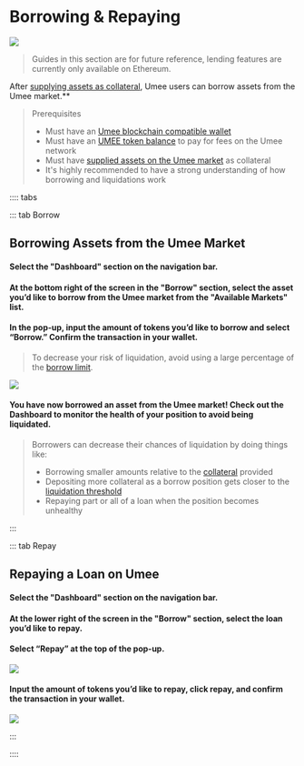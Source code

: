 # Borrowing & Repaying

![](/bg/borrow-repay.png)

> Guides in this section are for future reference, lending features are currently only available on Ethereum.

After [supplying assets as collateral](/users/using-the-web-app/supply-withdraw), Umee users can borrow assets from the Umee market.**


> Prerequisites
>
> * Must have an [Umee blockchain compatible wallet](/users/getting-started/creating-wallet.html#creating-an-umee-blockchain-compatible-wallet)
> * Must have an [UMEE token balance](/users/getting-started/funding-wallet) to pay for fees on the Umee network
> * Must have [supplied assets on the Umee market](/users/using-the-web-app/supply-withdraw) as collateral
> * It's highly recommended to have a strong understanding of how borrowing and liquidations work

:::: tabs

::: tab Borrow

## Borrowing Assets from the Umee Market

#### Select the "Dashboard" section on the navigation bar.

#### At the bottom right of the screen in the "Borrow" section, select the asset you’d like to borrow from the Umee market from the "Available Markets" list.

#### In the pop-up, input the amount of tokens you’d like to borrow and select “Borrow.” Confirm the transaction in your wallet.

> To decrease your risk of liquidation, avoid using a large percentage of the [borrow limit](/users/using-the-web-app/common-terms.html#borrow-limit).

![](/bg/borrow-3.png)

#### You have now borrowed an asset from the Umee market! Check out the Dashboard to monitor the health of your position to avoid being liquidated.

> Borrowers can decrease their chances of liquidation by doing things like:
>
> * Borrowing smaller amounts relative to the [collateral](/users/using-the-web-app/common-terms.html#collateral) provided
> * Depositing more collateral as a borrow position gets closer to the [liquidation threshold](/users/using-the-web-app/common-terms.html#liquidation-threshold)
> * Repaying part or all of a loan when the position becomes unhealthy

:::

::: tab Repay

## Repaying a Loan on Umee

#### Select the "Dashboard" section on the navigation bar.

#### At the lower right of the screen in the "Borrow" section, select the loan you’d like to repay.

#### Select “Repay” at the top of the pop-up.

![](/bg/repay-2.png)

#### Input the amount of tokens you’d like to repay, click repay, and confirm the transaction in your wallet.

![](/bg/repay-3.png)

:::

::::